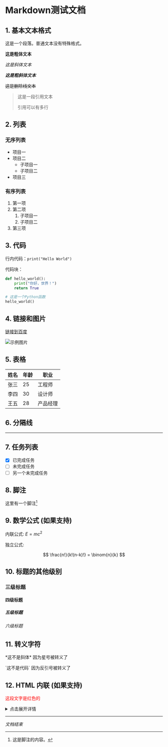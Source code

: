 # Markdown测试文档

## 1. 基本文本格式

这是一个段落。普通文本没有特殊格式。

**这是粗体文本**

*这是斜体文本*

***这是粗斜体文本***

~~这是删除线文本~~

> 这是一段引用文本
> 
> 引用可以有多行

## 2. 列表

### 无序列表

* 项目一
* 项目二
  * 子项目一
  * 子项目二
* 项目三

### 有序列表

1. 第一项
2. 第二项
   1. 子项目一
   2. 子项目二
3. 第三项

## 3. 代码

行内代码：`print("Hello World")`

代码块：

```python
def hello_world():
    print("你好，世界！")
    return True

# 这是一个Python函数
hello_world()
```

## 4. 链接和图片

[链接到百度](https://www.baidu.com)

![示例图片](./images/a.png)

## 5. 表格

| 姓名 | 年龄 | 职业 |
|------|------|------|
| 张三 | 25 | 工程师 |
| 李四 | 30 | 设计师 |
| 王五 | 28 | 产品经理 |

## 6. 分隔线

---

## 7. 任务列表

- [x] 已完成任务
- [ ] 未完成任务
- [ ] 另一个未完成任务

## 8. 脚注

这里有一个脚注[^1]

[^1]: 这是脚注的内容。

## 9. 数学公式 (如果支持)

内联公式: $E=mc^2$

独立公式:

$$
\frac{n!}{k!(n-k)!} = \binom{n}{k}
$$

## 10. 标题的其他级别

### 三级标题
#### 四级标题
##### 五级标题
###### 六级标题

## 11. 转义字符

\*这不是斜体\* 因为星号被转义了

\`这不是代码\` 因为反引号被转义了

## 12. HTML 内联 (如果支持)

<span style="color:red">这段文字是红色的</span>

<details>
<summary>点击展开详情</summary>
这是隐藏的详细内容，点击上面的文本可以展开。
</details>

---

*文档结束* 